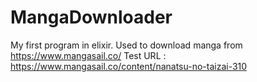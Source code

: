 # MangaDownloader

My first program in elixir. Used to download manga from https://www.mangasail.co/
Test URL : https://www.mangasail.co/content/nanatsu-no-taizai-310
